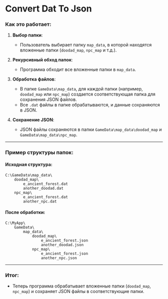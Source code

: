 # Convert Dat To Json
### Как это работает:
1. **Выбор папки**:
   - Пользователь выбирает папку `map_data`, в которой находятся вложенные папки (`doodad_map`, `npc_map` и т.д.).

2. **Рекурсивный обход папок**:
   - Программа обходит все вложенные папки в `map_data`.

3. **Обработка файлов**:
   - В папке `GameData\map_data`, для каждой папки (например, `doodad_map` или `npc_map`) создается соответствующая папка для сохранения JSON файлов.
   - Все `.dat` файлы в папке обрабатываются, и данные сохраняются в JSON.

4. **Сохранение JSON**:
   - JSON файлы сохраняются в папки `GameData\map_data\doodad_map` и `GameData\map_data\npc_map`.

---

### Пример структуры папок:
#### Исходная структура:
```
C:\GameData\map_data\
    doodad_map\
        e_ancient_forest.dat
        another_doodad.dat
    npc_map\
        e_ancient_forest.dat
        another_npc.dat
```

#### После обработки:
```
C:\MyApp\
    GameData\
        map_data\
            doodad_map\
                e_ancient_forest.json
                another_doodad.json
            npc_map\
                e_ancient_forest.json
                another_npc.json
```

---

### Итог:
- Теперь программа обрабатывает вложенные папки (`doodad_map`, `npc_map`) и сохраняет JSON файлы в соответствующие папки.
